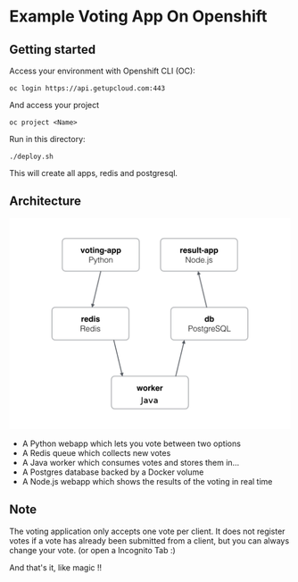 Example Voting App On Openshift
=========

Getting started
---------------

Access your environment with Openshift CLI (OC):
```
oc login https://api.getupcloud.com:443 
```

And access your project 
```
oc project <Name>
```

Run in this directory:
```
./deploy.sh
```

This will create all apps, redis and postgresql.


Architecture
-----

![Architecture diagram](architecture.png)

* A Python webapp which lets you vote between two options
* A Redis queue which collects new votes
* A Java worker which consumes votes and stores them in…
* A Postgres database backed by a Docker volume
* A Node.js webapp which shows the results of the voting in real time


Note
----

The voting application only accepts one vote per client. It does not register votes if a vote has already been submitted from a client, but you can always change your vote. (or open a Incognito Tab :)


And that's it, like magic !!